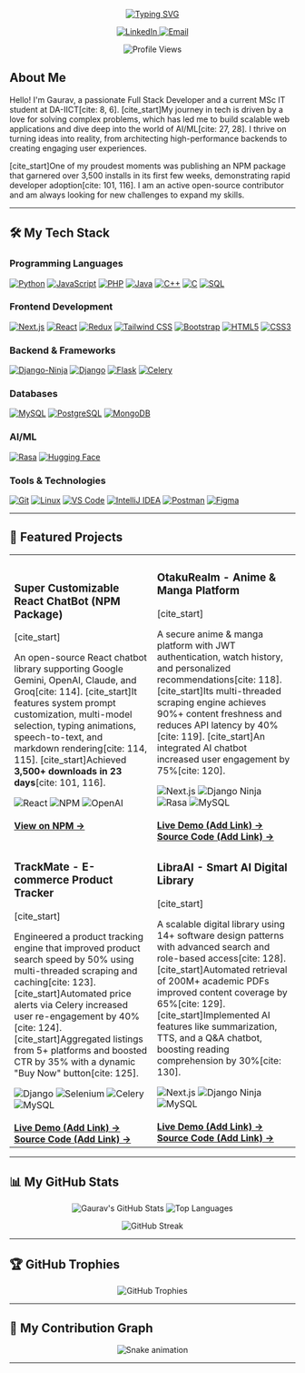 <p align="center">
  <a href="https://github.com/gauravRathod674">
    <img src="https://readme-typing-svg.herokuapp.com?font=Fira+Code&size=28&pause=1000&color=33F7F7&center=true&vCenter=true&width=500&lines=Hello,+I'm+Gaurav+Rathod;A+Full+Stack+Developer;An+AI/ML+Enthusiast;An+Open+Source+Contributor" alt="Typing SVG" />
  </a>
</p>

<p align="center">
  <a href="https://www.linkedin.com/in/gaurav-rathod-7a6087317/">
    <img src="https://img.shields.io/badge/LinkedIn-0077B5?style=for-the-badge&logo=linkedin&logoColor=white" alt="LinkedIn">
  </a>
   <a href="mailto:rathodgaurav753@gmail.com">
    <img src="https://img.shields.io/badge/Email-D14836?style=for-the-badge&logo=gmail&logoColor=white" alt="Email">
  </a>
</p>

<p align="center"> 
  <img src="https://komarev.com/ghpvc/?username=gauravRathod674&label=Profile%20Views&color=blueviolet&style=flat-square" alt="Profile Views"/>
</p>

## About Me

Hello! I'm Gaurav, a passionate Full Stack Developer and a current MSc IT student at DA-IICT[cite: 8, 6]. [cite_start]My journey in tech is driven by a love for solving complex problems, which has led me to build scalable web applications and dive deep into the world of AI/ML[cite: 27, 28]. I thrive on turning ideas into reality, from architecting high-performance backends to creating engaging user experiences.

[cite_start]One of my proudest moments was publishing an NPM package that garnered over 3,500 installs in its first few weeks, demonstrating rapid developer adoption[cite: 101, 116]. I am an active open-source contributor and am always looking for new challenges to expand my skills.

---

## 🛠️ My Tech Stack

### Programming Languages
<p>
  <a href="#"><img alt="Python" src="https://img.shields.io/badge/Python-3776AB?style=for-the-badge&logo=python&logoColor=white"></a>
  <a href="#"><img alt="JavaScript" src="https://img.shields.io/badge/JavaScript-F7DF1E?style=for-the-badge&logo=javascript&logoColor=black"></a>
  <a href="#"><img alt="PHP" src="https://img.shields.io/badge/PHP-777BB4?style=for-the-badge&logo=php&logoColor=white"></a>
  <a href="#"><img alt="Java" src="https://img.shields.io/badge/Java-ED8B00?style=for-the-badge&logo=openjdk&logoColor=white"></a>
  <a href="#"><img alt="C++" src="https://img.shields.io/badge/C++-00599C?style=for-the-badge&logo=cplusplus&logoColor=white"></a>
  <a href="#"><img alt="C" src="https://img.shields.io/badge/C-A8B9CC?style=for-the-badge&logo=c&logoColor=black"></a>
  <a href="#"><img alt="SQL" src="https://img.shields.io/badge/SQL-4479A1?style=for-the-badge&logo=postgresql&logoColor=white"></a>
</p>

### Frontend Development
<p>
  <a href="#"><img alt="Next.js" src="https://img.shields.io/badge/Next.js-000000?style=for-the-badge&logo=nextdotjs&logoColor=white"></a>
  <a href="#"><img alt="React" src="https://img.shields.io/badge/React-61DAFB?style=for-the-badge&logo=react&logoColor=black"></a>
  <a href="#"><img alt="Redux" src="https://img.shields.io/badge/Redux-764ABC?style=for-the-badge&logo=redux&logoColor=white"></a>
  <a href="#"><img alt="Tailwind CSS" src="https://img.shields.io/badge/Tailwind_CSS-38B2AC?style=for-the-badge&logo=tailwind-css&logoColor=white"></a>
  <a href="#"><img alt="Bootstrap" src="https://img.shields.io/badge/Bootstrap-7952B3?style=for-the-badge&logo=bootstrap&logoColor=white"></a>
  <a href="#"><img alt="HTML5" src="https://img.shields.io/badge/HTML5-E34F26?style=for-the-badge&logo=html5&logoColor=white"></a>
  <a href="#"><img alt="CSS3" src="https://img.shields.io/badge/CSS3-1572B6?style=for-the-badge&logo=css3&logoColor=white"></a>
</p>

### Backend & Frameworks
<p>
  <a href="#"><img alt="Django-Ninja" src="https://img.shields.io/badge/Django%20Ninja-0C1021?style=for-the-badge&logo=django&logoColor=white"></a>
  <a href="#"><img alt="Django" src="https://img.shields.io/badge/Django-092E20?style=for-the-badge&logo=django&logoColor=white"></a>
  <a href="#"><img alt="Flask" src="https://img.shields.io/badge/Flask-000000?style=for-the-badge&logo=flask&logoColor=white"></a>
  <a href="#"><img alt="Celery" src="https://img.shields.io/badge/Celery-37814A?style=for-the-badge&logo=celery&logoColor=white"></a>
</p>

### Databases
<p>
  <a href="#"><img alt="MySQL" src="https://img.shields.io/badge/MySQL-4479A1?style=for-the-badge&logo=mysql&logoColor=white"></a>
  <a href="#"><img alt="PostgreSQL" src="https://img.shields.io/badge/PostgreSQL-4169E1?style=for-the-badge&logo=postgresql&logoColor=white"></a>
  <a href="#"><img alt="MongoDB" src="https://img.shields.io/badge/MongoDB-47A248?style=for-the-badge&logo=mongodb&logoColor=white"></a>
</p>

### AI/ML
<p>
  <a href="#"><img alt="Rasa" src="https://img.shields.io/badge/Rasa-5A17EE?style=for-the-badge&logo=rasa&logoColor=white"></a>
  <a href="#"><img alt="Hugging Face" src="https://img.shields.io/badge/Hugging_Face-FFD21E?style=for-the-badge&logo=hugging-face&logoColor=black"></a>
</p>

### Tools & Technologies
<p>
  <a href="#"><img alt="Git" src="https://img.shields.io/badge/Git-F05032?style=for-the-badge&logo=git&logoColor=white"></a>
  <a href="#"><img alt="Linux" src="https://img.shields.io/badge/Linux-FCC624?style=for-the-badge&logo=linux&logoColor=black"></a>
  <a href="#"><img alt="VS Code" src="https://img.shields.io/badge/VS_Code-007ACC?style=for-the-badge&logo=visual-studio-code&logoColor=white"></a>
  <a href="#"><img alt="IntelliJ IDEA" src="https://img.shields.io/badge/IntelliJ_IDEA-000000?style=for-the-badge&logo=intellij-idea&logoColor=white"></a>
  <a href="#"><img alt="Postman" src="https://img.shields.io/badge/Postman-FF6C37?style=for-the-badge&logo=postman&logoColor=white"></a>
  <a href="#"><img alt="Figma" src="https://img.shields.io/badge/Figma-F24E1E?style=for-the-badge&logo=figma&logoColor=white"></a>
</p>

---

## 🚀 Featured Projects

<table>
  <tr>
    <td width="50%">
      <h3>Super Customizable React ChatBot (NPM Package)</h3>
      [cite_start]<p>An open-source React chatbot library supporting Google Gemini, OpenAI, Claude, and Groq[cite: 114]. [cite_start]It features system prompt customization, multi-model selection, typing animations, speech-to-text, and markdown rendering[cite: 114, 115]. [cite_start]Achieved <strong>3,500+ downloads in 23 days</strong>[cite: 101, 116].</p>
      <div>
        <img src="https://img.shields.io/badge/React-61DAFB?style=for-the-badge&logo=react&logoColor=black" alt="React"/>
        <img src="https://img.shields.io/badge/NPM-CB3837?style=for-the-badge&logo=npm&logoColor=white" alt="NPM"/>
        <img src="https://img.shields.io/badge/OpenAI-412991?style=for-the-badge&logo=openai&logoColor=white" alt="OpenAI"/>
      </div>
      <br>
      <a href="https://www.npmjs.com/package/super-customizable-react-chatbot" target="_blank"><strong>View on NPM →</strong></a>
    </td>
    <td width="50%">
      <h3>OtakuRealm - Anime & Manga Platform</h3>
      [cite_start]<p>A secure anime & manga platform with JWT authentication, watch history, and personalized recommendations[cite: 118]. [cite_start]Its multi-threaded scraping engine achieves 90%+ content freshness and reduces API latency by 40%[cite: 119]. [cite_start]An integrated AI chatbot increased user engagement by 75%[cite: 120].</p>
      <div>
        <img src="https://img.shields.io/badge/Next.js-000000?style=for-the-badge&logo=nextdotjs&logoColor=white" alt="Next.js"/>
        <img src="https://img.shields.io/badge/Django%20Ninja-0C1021?style=for-the-badge&logo=django&logoColor=white" alt="Django Ninja"/>
        <img src="https://img.shields.io/badge/Rasa-5A17EE?style=for-the-badge&logo=rasa&logoColor=white" alt="Rasa"/>
        <img src="https://img.shields.io/badge/MySQL-4479A1?style=for-the-badge&logo=mysql&logoColor=white" alt="MySQL"/>
      </div>
      <br>
      <a href="#"><strong>Live Demo (Add Link) →</strong></a> &nbsp;&nbsp; <a href="#"><strong>Source Code (Add Link) →</strong></a>
    </td>
  </tr>
  <tr>
    <td width="50%">
      <h3>TrackMate - E-commerce Product Tracker</h3>
      [cite_start]<p>Engineered a product tracking engine that improved product search speed by 50% using multi-threaded scraping and caching[cite: 123]. [cite_start]Automated price alerts via Celery increased user re-engagement by 40%[cite: 124]. [cite_start]Aggregated listings from 5+ platforms and boosted CTR by 35% with a dynamic "Buy Now" button[cite: 125].</p>
      <div>
        <img src="https://img.shields.io/badge/Django-092E20?style=for-the-badge&logo=django&logoColor=white" alt="Django"/>
        <img src="https://img.shields.io/badge/Selenium-43B02A?style=for-the-badge&logo=selenium&logoColor=white" alt="Selenium"/>
        <img src="https://img.shields.io/badge/Celery-37814A?style=for-the-badge&logo=celery&logoColor=white" alt="Celery"/>
        <img src="https://img.shields.io/badge/MySQL-4479A1?style=for-the-badge&logo=mysql&logoColor=white" alt="MySQL"/>
      </div>
      <br>
      <a href="#"><strong>Live Demo (Add Link) →</strong></a> &nbsp;&nbsp; <a href="#"><strong>Source Code (Add Link) →</strong></a>
    </td>
    <td width="50%">
      <h3>LibraAI - Smart AI Digital Library</h3>
      [cite_start]<p>A scalable digital library using 14+ software design patterns with advanced search and role-based access[cite: 128]. [cite_start]Automated retrieval of 200M+ academic PDFs improved content coverage by 65%[cite: 129]. [cite_start]Implemented AI features like summarization, TTS, and a Q&A chatbot, boosting reading comprehension by 30%[cite: 130].</p>
      <div>
        <img src="https://img.shields.io/badge/Next.js-000000?style=for-the-badge&logo=nextdotjs&logoColor=white" alt="Next.js"/>
        <img src="https://img.shields.io/badge/Django%20Ninja-0C1021?style=for-the-badge&logo=django&logoColor=white" alt="Django Ninja"/>
        <img src="https://img.shields.io/badge/MySQL-4479A1?style=for-the-badge&logo=mysql&logoColor=white" alt="MySQL"/>
      </div>
      <br>
      <a href="#"><strong>Live Demo (Add Link) →</strong></a> &nbsp;&nbsp; <a href="#"><strong>Source Code (Add Link) →</strong></a>
    </td>
  </tr>
</table>

---

## 📊 My GitHub Stats

<p align="center">
  <img src="https://github-readme-stats.vercel.app/api?username=gauravRathod674&show_icons=true&theme=radical&rank_icon=github" alt="Gaurav's GitHub Stats" />
  <img src="https://github-readme-stats.vercel.app/api/top-langs/?username=gauravRathod674&layout=compact&theme=radical" alt="Top Languages" />
</p>

<p align="center">
  <img src="https://github-readme-streak-stats.herokuapp.com?user=gauravRathod674&theme=radical" alt="GitHub Streak" />
</p>

---

## 🏆 GitHub Trophies

<p align="center">
  <img src="https://github-profile-trophy.vercel.app/?username=gauravRathod674&theme=radical&row=1&column=7" alt="GitHub Trophies" />
</p>

---

## 🐍 My Contribution Graph

<p align="center">
  <img src="https://raw.githubusercontent.com/gauravRathod674/gauravRathod674/output/github-contribution-grid-snake.svg" alt="Snake animation" />
</p>

---
